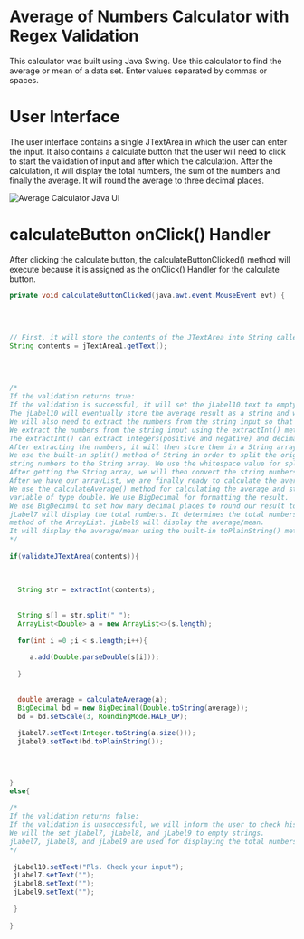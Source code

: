 # Average of Numbers Calculator with Regex Validation
This calculator was built using Java Swing. Use this calculator to find the average or mean of a data set. Enter values separated by commas or spaces.



# User Interface
The user interface contains a single JTextArea in which the user can enter the input. It also contains a calculate button that the user will need to click to start the validation of input and after which the calculation. After the calculation, it will display the total numbers, the sum of the numbers and finally the average. It will round the average to three decimal places.

![Average Calculator Java UI](https://user-images.githubusercontent.com/86467782/130778857-f845f2df-b323-4910-8f50-3db364a4f439.png)



# calculateButton onClick() Handler
After clicking the calculate button, the calculateButtonClicked() method will execute because it is assigned as the onClick() Handler for the calculate button.

```java
private void calculateButtonClicked(java.awt.event.MouseEvent evt) {
        
		
		
		
// First, it will store the contents of the JTextArea into String called 'contents'.
String contents = jTextArea1.getText();
        
		
		
	
/*
If the validation returns true:
If the validation is successful, it will set the jLabel10.text to empty string. 
The jLabel10 will eventually store the average result as a string and will be displayed to the user. 
We will also need to extract the numbers from the string input so that we can perform calculation on them. 
We extract the numbers from the string input using the extractInt() method which we will explain later. 
The extractInt() can extract integers(positive and negative) and decimals. 
After extracting the numbers, it will then store them in a String array.
We use the built-in split() method of String in order to split the original input further and store each individual 
string numbers to the String array. We use the whitespace value for splitting the input string into array. 
After getting the String array, we will then convert the string numbers into double and store them in an arrayList. 
After we have our arrayList, we are finally ready to calculate the average/mean. 
We use the calculateAverage() method for calculating the average and storing the result in the 'average' 
variable of type double. We use BigDecimal for formatting the result. 
We use BigDecimal to set how many decimal places to round our result to and to also set the RoundingMode. 
jLabel7 will display the total numbers. It determines the total numbers of the input using the built-in size() 
method of the ArrayList. jLabel9 will display the average/mean. 
It will display the average/mean using the built-in toPlainString() method of the BigDecimal.
*/
		
if(validateJTextArea(contents)){
        
            
            
  String str = extractInt(contents);
            
            
  String s[] = str.split(" ");
  ArrayList<Double> a = new ArrayList<>(s.length);
            
  for(int i =0 ;i < s.length;i++){
            
     a.add(Double.parseDouble(s[i]));
                
  }
            
            
  double average = calculateAverage(a);
  BigDecimal bd = new BigDecimal(Double.toString(average));
  bd = bd.setScale(3, RoundingMode.HALF_UP);
            
  jLabel7.setText(Integer.toString(a.size()));
  jLabel9.setText(bd.toPlainString());
                    


            
}
else{
        
/*
If the validation returns false:
If the validation is unsuccessful, we will inform the user to check his input. We show that warning using jLabel10. 
We will the set jLabel7, jLabel8, and jLabel9 to empty strings. 
jLabel7, jLabel8, and jLabel9 are used for displaying the total numbers, the sum, and the average respectively.
*/
		
 jLabel10.setText("Pls. Check your input");
 jLabel7.setText("");
 jLabel8.setText("");
 jLabel9.setText("");
            
 }
        
}
```
